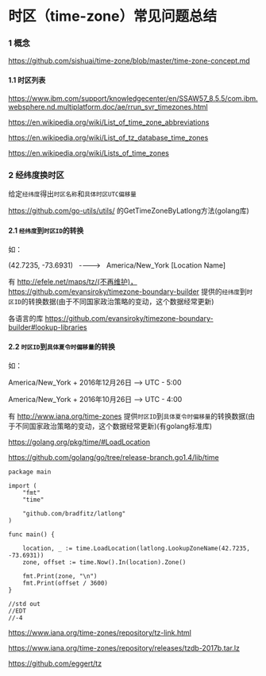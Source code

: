 # 时区（time-zone）常见问题总结

### 1 概念

https://github.com/sishuai/time-zone/blob/master/time-zone-concept.md

#### 1.1 时区列表

https://www.ibm.com/support/knowledgecenter/en/SSAW57_8.5.5/com.ibm.websphere.nd.multiplatform.doc/ae/rrun_svr_timezones.html

https://en.wikipedia.org/wiki/List_of_time_zone_abbreviations

https://en.wikipedia.org/wiki/List_of_tz_database_time_zones

https://en.wikipedia.org/wiki/Lists_of_time_zones


### 2 经纬度换时区

给定`经纬度`得出`时区名称`和`具体时区UTC偏移量`

https://github.com/go-utils/utils/ 的GetTimeZoneByLatlong方法(golang库)

#### 2.1 `经纬度`到`时区ID`的转换

如：

(42.7235, -73.6931)   ---->   America/New_York [Location Name]

有 http://efele.net/maps/tz/(不再维护)，https://github.com/evansiroky/timezone-boundary-builder 提供的`经纬度`到`时区ID`的转换数据(由于不同国家政治策略的变动，这个数据经常更新) 

各语言的库 https://github.com/evansiroky/timezone-boundary-builder#lookup-libraries



#### 2.2 `时区ID`到`具体夏令时偏移量`的转换

如： 

America/New_York +  2016年12月26日  -->  UTC - 5:00

America/New_York +  2016年10月26日  -->  UTC - 4:00 

有 http://www.iana.org/time-zones 提供`时区ID`到`具体夏令时偏移量`的转换数据(由于不同国家政治策略的变动，这个数据经常更新)(有golang标准库)

https://golang.org/pkg/time/#LoadLocation

https://github.com/golang/go/tree/release-branch.go1.4/lib/time


```golang
package main

import (
	"fmt"
	"time"

	"github.com/bradfitz/latlong"
)

func main() {

	location, _ := time.LoadLocation(latlong.LookupZoneName(42.7235, -73.6931))
	zone, offset := time.Now().In(location).Zone()

	fmt.Print(zone, "\n")
	fmt.Print(offset / 3600)
}

//std out
//EDT
//-4
```

https://www.iana.org/time-zones/repository/tz-link.html

https://www.iana.org/time-zones/repository/releases/tzdb-2017b.tar.lz

https://github.com/eggert/tz


